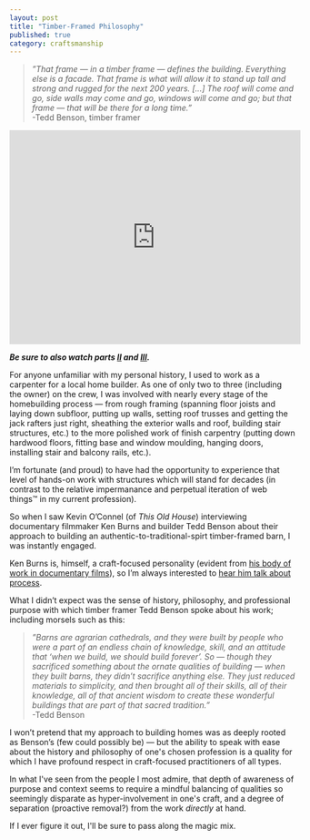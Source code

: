 ```yaml
---
layout: post
title: "Timber-Framed Philosophy"
published: true
category: craftsmanship
---
```


> *”That frame — in a timber frame — defines the building.  Everything else is a facade.  That frame is what will allow it to stand up tall and strong and rugged for the next 200 years. [...]  The roof will come and go, side walls may come and go, windows will come and go; but that frame — that will be there for a long time.”*  
> -Tedd Benson, timber framer

<iframe width="512" height="376" src="http://video.pbs.org/viralplayer/2365319959" frameborder="0" marginwidth="0" marginheight="0" scrolling="no" seamless></iframe>

_**Be sure to also watch parts [II](http://video.pbs.org/video/2365320016/) and [III](http://video.pbs.org/video/2365320037/).**_

For anyone unfamiliar with my personal history, I used to work as a carpenter for a local home builder.  As one of only two to three (including the owner) on the crew, I was involved with nearly every stage of the homebuilding process — from rough framing (spanning floor joists and laying down subfloor, putting up walls, setting roof trusses and getting the jack rafters just right, sheathing the exterior walls and roof, building stair structures, etc.) to the more polished work of finish carpentry (putting down hardwood floors, fitting base and window moulding, hanging doors, installing stair and balcony rails, etc.).

I’m fortunate (and proud) to have had the opportunity to experience that level of hands-on work with structures which will stand for decades (in contrast to the relative impermanance and perpetual iteration of web things&trade; in my current profession).

So when I saw Kevin O’Connel (of _This Old House_) interviewing documentary filmmaker Ken Burns and builder Tedd Benson about their approach to building an authentic-to-traditional-spirt timber-framed barn, I was instantly engaged.

Ken Burns is, himself, a craft-focused personality (evident from [his body of work in documentary films](http://kenburns.com/the-films/)), so I’m always interested to [hear him talk about process](http://adamcarolla.com/ken-burns/).

What I didn’t expect was the sense of history, philosophy, and professional purpose with which timber framer Tedd Benson spoke about his work; including morsels such as this:

> *”Barns are agrarian cathedrals, and they were built by people who were a part of an endless chain of knowledge, skill, and an attitude that ‘when we build, we should build forever’.  So — though they sacrificed something about the ornate qualities of building — when they built barns, they didn’t sacrifice anything else.  They just reduced materials to simplicity, and then brought all of their skills, all of their knowledge, all of that ancient wisdom to create these wonderful buildings that are part of that sacred tradition.”*  
> -Tedd Benson

I won’t pretend that my approach to building homes was as deeply rooted as Benson’s (few could possibly be) — but the ability to speak with ease about the history and philosophy of one's chosen profession is a quality for which I have profound respect in craft-focused practitioners of all types.

In what I've seen from the people I most admire, that depth of awareness of purpose and context seems to require a mindful balancing of qualities so seemingly disparate as hyper-involvement in one's craft, and a degree of separation (proactive removal?) from the work *directly* at hand.

If I ever figure it out, I'll be sure to pass along the magic mix.